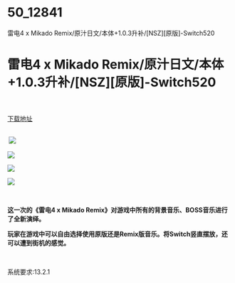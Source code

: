 # 50_12841
雷电4 x Mikado Remix/原汁日文/本体+1.0.3升补/[NSZ][原版]-Switch520
# 雷电4 x Mikado Remix/原汁日文/本体+1.0.3升补/[NSZ][原版]-Switch520
 <br/></br>
[下载地址](https://www.switch520.cc/article/12841 "下载地址")
<br/></br>

<p><strong>&nbsp;<img src="https://www.switch520.cc/muke_img/upload_art_editor_20210424-1_61650c3f5ef75e5caa5188da68d5e09a.jpg"> </strong></p>
<p><strong><img src="https://www.switch520.cc/muke_img/upload_art_editor_20210424-1_bc6918b75b2a81fdfba5a4f13897b7b5.jpg"></strong></p>
<p><strong><img src="https://www.switch520.cc/muke_img/upload_art_editor_20210424-1_c140b7c127e0c4b6b7b11533f7c56e18.jpg"></strong></p>
<p><strong><img src="https://www.switch520.cc/muke_img/upload_art_editor_20210424-1_6e04590890726b980fbc0aa96c6baac5.jpg"></strong></p>
<p>&nbsp;</p>
<p><strong>这一次的《雷电4 x Mikado Remix》对游戏中所有的背景音乐、BOSS音乐进行了全新演绎。</strong></p>
<p><strong>玩家在游戏中可以自由选择使用原版还是Remix版音乐。将Switch竖直摆放，还可以遭到街机的感觉。</strong></p>
<p><strong>&nbsp;</strong></p>
<p>系统要求:13.2.1</p>



